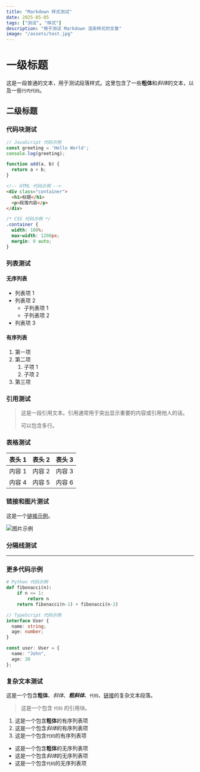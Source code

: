 ```yaml
---
title: "Markdown 样式测试"
date: 2025-05-05
tags: ["测试", "样式"]
description: "用于测试 Markdown 渲染样式的文章"
image: "/assets/test.jpg"
---
```


# 一级标题

这是一段普通的文本，用于测试段落样式。这里包含了一些**粗体**和*斜体*的文本，以及一些`行内代码`。

## 二级标题

### 代码块测试

```js
// JavaScript 代码示例
const greeting = 'Hello World';
console.log(greeting);

function add(a, b) {
  return a + b;
}
```

```html
<!-- HTML 代码示例 -->
<div class="container">
  <h1>标题</h1>
  <p>段落内容</p>
</div>
```

```css
/* CSS 代码示例 */
.container {
  width: 100%;
  max-width: 1200px;
  margin: 0 auto;
}
```

### 列表测试

#### 无序列表
- 列表项 1
- 列表项 2
  - 子列表项 1
  - 子列表项 2
- 列表项 3

#### 有序列表
1. 第一项
2. 第二项
   1. 子项 1
   2. 子项 2
3. 第三项

### 引用测试

> 这是一段引用文本。引用通常用于突出显示重要的内容或引用他人的话。
>
> 可以包含多行。

### 表格测试

| 表头 1 | 表头 2 | 表头 3 |
|------|------|------|
| 内容 1 | 内容 2 | 内容 3 |
| 内容 4 | 内容 5 | 内容 6 |

### 链接和图片测试

这是一个[链接示例](https://example.com)。

![图片示例](https://picsum.photos/800/400)

### 分隔线测试

---

### 更多代码示例

```python
# Python 代码示例
def fibonacci(n):
    if n <= 1:
        return n
    return fibonacci(n-1) + fibonacci(n-2)
```

```typescript
// TypeScript 代码示例
interface User {
  name: string;
  age: number;
}

const user: User = {
  name: "John",
  age: 30
};
```

### 复杂文本测试

这是一个包含**粗体**、*斜体*、***粗斜体***、`代码`、[链接](https://example.com)的复杂文本段落。

> 这是一个包含 `代码` 的引用块。

1. 这是一个包含**粗体**的有序列表项
2. 这是一个包含*斜体*的有序列表项
3. 这是一个包含`代码`的有序列表项

- 这是一个包含**粗体**的无序列表项
- 这是一个包含*斜体*的无序列表项
- 这是一个包含`代码`的无序列表项 